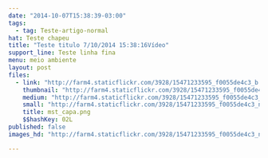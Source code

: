 ```yaml
---
date: "2014-10-07T15:38:39-03:00"
tags:
  - tag: Teste-artigo-normal
hat: Teste chapeu
title: "Teste titulo 7/10/2014 15:38:16Vídeo"
support_line: Teste linha fina
menu: meio ambiente
layout: post
files:
  - link: "http://farm4.staticflickr.com/3928/15471233595_f0055de4c3_b.jpg"
    thumbnail: "http://farm4.staticflickr.com/3928/15471233595_f0055de4c3_t.jpg"
    medium: "http://farm4.staticflickr.com/3928/15471233595_f0055de4c3_z.jpg"
    small: "http://farm4.staticflickr.com/3928/15471233595_f0055de4c3_n.jpg"
    title: mst_capa.png
    $$hashKey: 02L
published: false
images_hd: "http://farm4.staticflickr.com/3928/15471233595_f0055de4c3_n.jpg"

---
```

